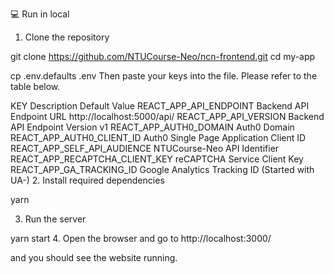 💻 Run in local
1. Clone the repository

git clone https://github.com/NTUCourse-Neo/ncn-frontend.git
cd my-app


cp .env.defaults .env
Then paste your keys into the file. Please refer to the table below.

KEY	Description	Default Value
REACT_APP_API_ENDPOINT	Backend API Endpoint URL	http://localhost:5000/api/
REACT_APP_API_VERSION	Backend API Endpoint Version	v1
REACT_APP_AUTH0_DOMAIN	Auth0 Domain	
REACT_APP_AUTH0_CLIENT_ID	Auth0 Single Page Application Client ID	
REACT_APP_SELF_API_AUDIENCE	NTUCourse-Neo API Identifier	
REACT_APP_RECAPTCHA_CLIENT_KEY	reCAPTCHA Service Client Key	
REACT_APP_GA_TRACKING_ID	Google Analytics Tracking ID (Started with UA-)	
2. Install required dependencies

yarn

3. Run the server

yarn start
4. Open the browser and go to http://localhost:3000/

and you should see the website running.

